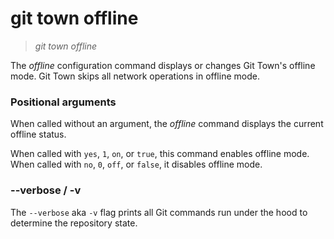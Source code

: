 # git town offline

> _git town offline <status>_

The _offline_ configuration command displays or changes Git Town's offline mode.
Git Town skips all network operations in offline mode.

### Positional arguments

When called without an argument, the _offline_ command displays the current
offline status.

When called with `yes`, `1`, `on`, or `true`, this command enables offline mode.
When called with `no`, `0`, `off`, or `false`, it disables offline mode.

### --verbose / -v

The `--verbose` aka `-v` flag prints all Git commands run under the hood to
determine the repository state.
